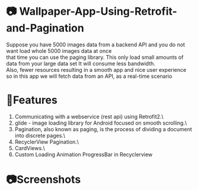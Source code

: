 # 📷 Wallpaper-App-Using-Retrofit-and-Pagination

Suppose you have 5000 images data from a backend API and you do not want load whole 5000 images data at once\
that time you can use the paging library. This only load small amounts of data from your large data set It will consume less bandwidth.\
Also, fewer resources resulting in a smooth app and nice user experience\
so in this app we will fetch data from an API, as a real-time scenario

# 📲Features
1. Communicating with a webservice (rest api) using Retrofit2.\
2. glide - image loading library for Android focused on smooth scrolling.\
3. Pagination, also known as paging, is the process of dividing a document into discrete pages.\
4. RecyclerView Pagination.\
5. CardViews.\
6. Custom Loading Animation ProgressBar in Recyclerview

# 📷Screenshots


